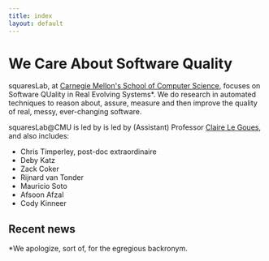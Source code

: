 ```yaml
---
title: index
layout: default
---
```


# We Care About Software Quality

squaresLab, at <a href="https://http://www.cs.cmu.edu/">Carnegie Mellon's
School of Computer Science</a>, focuses on Software QUality in Real Evolving
Systems*. We do research in automated techniques to reason about, assure,
measure and then improve the quality of real, messy, ever-changing
software.

squaresLab@CMU is led by is led by (Assistant) Professor [Claire Le Goues](http://www.clairelegoues.com), and also includes:

*   Chris Timperley, post-doc extraordinaire
*   Deby Katz
*   Zack Coker
*   Rijnard van Tonder
*   Mauricio Soto
*   Afsoon Afzal 
*   Cody Kinneer

## Recent news


*We apologize, sort of, for the egregious backronym.

